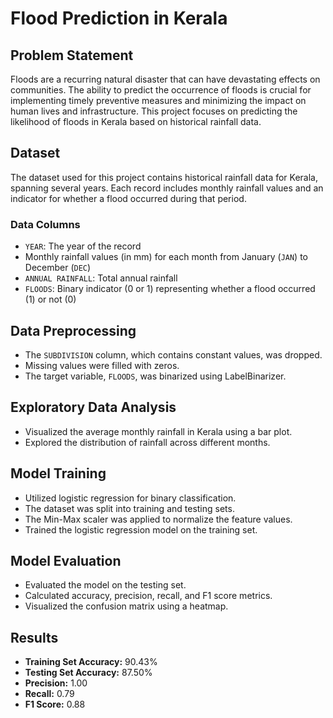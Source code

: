 # Flood Prediction in Kerala

## Problem Statement

Floods are a recurring natural disaster that can have devastating effects on communities. The ability to predict the occurrence of floods is crucial for implementing timely preventive measures and minimizing the impact on human lives and infrastructure. This project focuses on predicting the likelihood of floods in Kerala based on historical rainfall data.

## Dataset

The dataset used for this project contains historical rainfall data for Kerala, spanning several years. Each record includes monthly rainfall values and an indicator for whether a flood occurred during that period.

### Data Columns

- `YEAR`: The year of the record
- Monthly rainfall values (in mm) for each month from January (`JAN`) to December (`DEC`)
- `ANNUAL RAINFALL`: Total annual rainfall
- `FLOODS`: Binary indicator (0 or 1) representing whether a flood occurred (1) or not (0)

## Data Preprocessing

- The `SUBDIVISION` column, which contains constant values, was dropped.
- Missing values were filled with zeros.
- The target variable, `FLOODS`, was binarized using LabelBinarizer.

## Exploratory Data Analysis

- Visualized the average monthly rainfall in Kerala using a bar plot.
- Explored the distribution of rainfall across different months.

## Model Training

- Utilized logistic regression for binary classification.
- The dataset was split into training and testing sets.
- The Min-Max scaler was applied to normalize the feature values.
- Trained the logistic regression model on the training set.

## Model Evaluation

- Evaluated the model on the testing set.
- Calculated accuracy, precision, recall, and F1 score metrics.
- Visualized the confusion matrix using a heatmap.

## Results

- **Training Set Accuracy:** 90.43%
- **Testing Set Accuracy:** 87.50%
- **Precision:** 1.00
- **Recall:** 0.79
- **F1 Score:** 0.88
